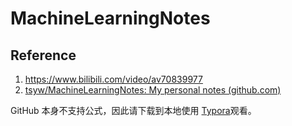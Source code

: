 # MachineLearningNotes
## Reference

1.  https://www.bilibili.com/video/av70839977
2.  [tsyw/MachineLearningNotes: My personal notes (github.com)](https://github.com/tsyw/MachineLearningNotes)

GitHub 本身不支持公式，因此请下载到本地使用 [Typora](https://www.typora.io/)观看。

